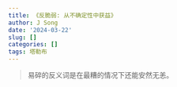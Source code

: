```yaml
---
title: 《反脆弱: 从不确定性中获益》
author: J Song
date: '2024-03-22'
slug: []
categories: []
tags: 塔勒布
---
```


>易碎的反义词是在最糟的情况下还能安然无恙。

